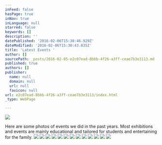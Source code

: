 ```yaml
---
inFeed: false
hasPage: true
inNav: true
inLanguage: null
starred: false
keywords: []
description: ''
datePublished: '2016-02-06T15:30:46.929Z'
dateModified: '2016-02-06T15:30:43.835Z'
title: 'Latest Events '
author: []
sourcePath: _posts/2016-02-05-e2c07ead-8bbb-4f26-a3ff-ceae7b3e3113.md
published: true
authors: []
publisher:
  name: null
  domain: null
  url: null
  favicon: null
url: e2c07ead-8bbb-4f26-a3ff-ceae7b3e3113/index.html
_type: WebPage

---
```

![](https://the-grid-user-content.s3-us-west-2.amazonaws.com/28c0faa9-92c1-4b7a-92df-2678815074d1.jpg)

Here are some photos of events we did in the past years. Most exhibitions and events are mainly educational and tailored for students and entertaining for the family.
![](https://the-grid-user-content.s3-us-west-2.amazonaws.com/d4907a45-2335-4f6d-9804-a5517fbe4027.jpg)
![](https://the-grid-user-content.s3-us-west-2.amazonaws.com/7b512a47-9040-442d-b394-415be4176a84.jpg)
![](https://the-grid-user-content.s3-us-west-2.amazonaws.com/23da177b-8875-4dba-89b1-473f3b69175d.jpg)
![](https://the-grid-user-content.s3-us-west-2.amazonaws.com/11407e1c-1b91-4c0c-8c9c-64cef07af99f.jpg)
![](https://the-grid-user-content.s3-us-west-2.amazonaws.com/1bbb2179-d82e-4403-bf40-8d3ab326aab4.jpg)
![](https://the-grid-user-content.s3-us-west-2.amazonaws.com/baac94c1-829a-4f04-b858-134baaef3794.jpg)
![](https://the-grid-user-content.s3-us-west-2.amazonaws.com/4fc61fdf-a43f-486f-a726-60ddddb2775a.jpg)
![](https://the-grid-user-content.s3-us-west-2.amazonaws.com/86544226-14f0-45ff-a4b2-0324676a0570.jpg)
![](https://the-grid-user-content.s3-us-west-2.amazonaws.com/7634c580-9b76-4de6-9c76-9ebae6e4e2ed.JPG)
![](https://the-grid-user-content.s3-us-west-2.amazonaws.com/0258fb13-f833-4fa9-8fd6-76ef475d2f60.JPG)
![](https://the-grid-user-content.s3-us-west-2.amazonaws.com/90bcc5b8-2f82-4d96-a555-11b47b3436d0.JPG)
![](https://the-grid-user-content.s3-us-west-2.amazonaws.com/146b5e5c-999c-42ec-8faa-5f3f5ba84a29.JPG)
![](https://the-grid-user-content.s3-us-west-2.amazonaws.com/09131d37-a979-42bc-b771-e04171e66f6a.JPG)